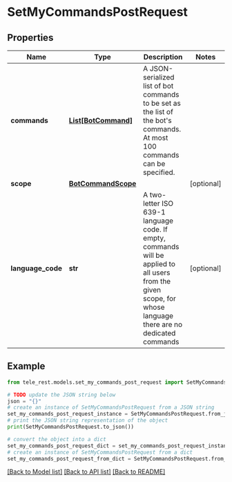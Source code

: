 # SetMyCommandsPostRequest


## Properties

Name | Type | Description | Notes
------------ | ------------- | ------------- | -------------
**commands** | [**List[BotCommand]**](BotCommand.md) | A JSON-serialized list of bot commands to be set as the list of the bot&#39;s commands. At most 100 commands can be specified. | 
**scope** | [**BotCommandScope**](BotCommandScope.md) |  | [optional] 
**language_code** | **str** | A two-letter ISO 639-1 language code. If empty, commands will be applied to all users from the given scope, for whose language there are no dedicated commands | [optional] 

## Example

```python
from tele_rest.models.set_my_commands_post_request import SetMyCommandsPostRequest

# TODO update the JSON string below
json = "{}"
# create an instance of SetMyCommandsPostRequest from a JSON string
set_my_commands_post_request_instance = SetMyCommandsPostRequest.from_json(json)
# print the JSON string representation of the object
print(SetMyCommandsPostRequest.to_json())

# convert the object into a dict
set_my_commands_post_request_dict = set_my_commands_post_request_instance.to_dict()
# create an instance of SetMyCommandsPostRequest from a dict
set_my_commands_post_request_from_dict = SetMyCommandsPostRequest.from_dict(set_my_commands_post_request_dict)
```
[[Back to Model list]](../README.md#documentation-for-models) [[Back to API list]](../README.md#documentation-for-api-endpoints) [[Back to README]](../README.md)


